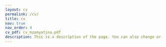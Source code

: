 ```yaml
---
layout: cv
permalink: /cv/
title: cv
nav: true
nav_order: 4
cv_pdf: cv_mzamyatina.pdf
description: This is a description of the page. You can also change or remove the top pdf download button.
---
```

